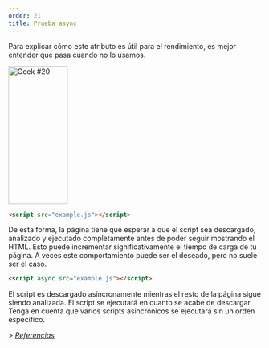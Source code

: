 ```yaml
---
order: 21
title: Prueba async
---
```


Para explicar cómo este atributo es útil para el rendimiento, es mejor entender qué pasa cuando no lo usamos.

<div class="img-left">
  <img id="geek-20" class="icos-geek" src="https://browserdiet.com/assets/img/20.png" alt="Geek #20" width="118" height="275" />
</div>

``` html
<script src="example.js"></script>
```

De esta forma, la página tiene que esperar a que el script sea descargado, analizado y ejecutado completamente antes de poder seguir mostrando el HTML. Esto puede incrementar significativamente el tiempo de carga de tu página. A veces este comportamiento puede ser el deseado, pero no suele ser el caso.

``` html
<script async src="example.js"></script>
```

El script es descargado asíncronamente mientras el resto de la página sigue siendo analizada. El script se ejecutará en cuanto se acabe de descargar. Tenga en cuenta que varios scripts asincrónicos se ejecutará sin un orden específico.

*> [Referencias](https://github.com/zenorocha/browser-diet/wiki/References#try-out-async)*
